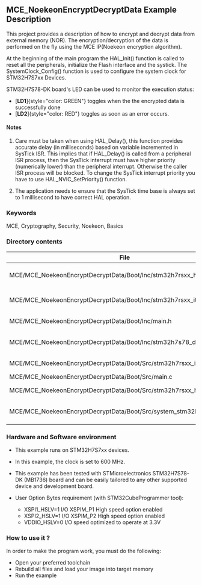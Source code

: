 ## <b>MCE_NoekeonEncryptDecryptData Example Description</b>

This project provides a description of how to encrypt and decrypt data from external memory (NOR).
The encryption/decryption of the data is performed on the fly using the MCE IP(Noekeon encryption algorithm).


At the beginning of the main program the HAL_Init() function is called to reset
all the peripherals, initialize the Flash interface and the systick.
The SystemClock_Config() function is used to configure the system clock for STM32H7S7xx Devices.  

STM32H7S78-DK board's LED can be used to monitor the execution status:
 - [**LD1**]{style="color: GREEN"} toggles when the the encrypted data is successfully done
 - [**LD2**]{style="color: RED"}  toggles as soon as an error occurs. 

#### <b>Notes</b>

 1. Care must be taken when using HAL_Delay(), this function provides accurate delay (in milliseconds)
    based on variable incremented in SysTick ISR. This implies that if HAL_Delay() is called from
    a peripheral ISR process, then the SysTick interrupt must have higher priority (numerically lower)
    than the peripheral interrupt. Otherwise the caller ISR process will be blocked.
    To change the SysTick interrupt priority you have to use HAL_NVIC_SetPriority() function.

 2. The application needs to ensure that the SysTick time base is always set to 1 millisecond
    to have correct HAL operation.

### <b>Keywords</b>

MCE, Cryptography, Security, Noekeon, Basics

### <b>Directory contents</b>

File | Description
 --- | ---
  MCE/MCE_NoekeonEncryptDecryptData/Boot/Inc/stm32h7rsxx_hal_conf.h        |  HAL configuration file  
  MCE/MCE_NoekeonEncryptDecryptData/Boot/Inc/stm32h7rsxx_it.h              |  Interrupt handlers header file
  MCE/MCE_NoekeonEncryptDecryptData/Boot/Inc/main.h                        |  Header for main.c module
  MCE/MCE_NoekeonEncryptDecryptData/Boot/Inc/stm32h7s78_discovery_conf.h   |  project discovery board config
  MCE/MCE_NoekeonEncryptDecryptData/Boot/Src/stm32h7rsxx_it.c              |  Interrupt handlers
  MCE/MCE_NoekeonEncryptDecryptData/Boot/Src/main.c                        |  Main program
  MCE/MCE_NoekeonEncryptDecryptData/Boot/Src/stm32h7rsxx_hal_msp.c         |  HAL MSP module
  MCE/MCE_NoekeonEncryptDecryptData/Boot/Src/system_stm32h7rsxx.c          |  STM32H7RSxx system source file

### <b>Hardware and Software environment</b>

  - This example runs on STM32H7S7xx devices.
  - In this example, the clock is set to 600 MHz.

  - This example has been tested with STMicroelectronics STM32H7S78-DK (MB1736)
    board and can be easily tailored to any other supported device
    and development board.

  - User Option Bytes requirement (with STM32CubeProgrammer tool):

    - XSPI1_HSLV=1 I/O XSPIM_P1 High speed option enabled
    - XSPI2_HSLV=1 I/O XSPIM_P2 High speed option enabled
    - VDDIO_HSLV=0 I/O speed optimized to operate at 3.3V

### <b>How to use it ?</b>

In order to make the program work, you must do the following:

 - Open your preferred toolchain
 - Rebuild all files and load your image into target memory
 - Run the example

